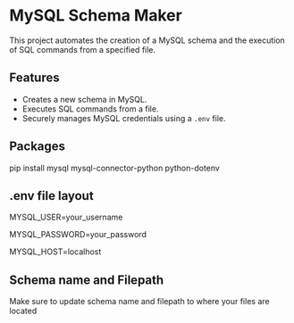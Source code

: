 # MySQL Schema Maker

This project automates the creation of a MySQL schema and the execution of SQL commands from a specified file.

## Features

- Creates a new schema in MySQL.
- Executes SQL commands from a file.
- Securely manages MySQL credentials using a `.env` file.

## Packages
pip install mysql mysql-connector-python python-dotenv

## .env file layout

MYSQL_USER=your_username

MYSQL_PASSWORD=your_password

MYSQL_HOST=localhost

## Schema name and Filepath
Make sure to update schema name and filepath to where your files are located
